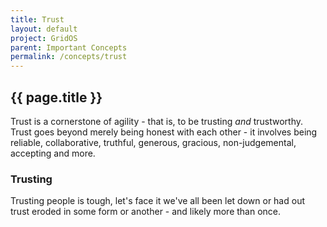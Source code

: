 ```yaml
---
title: Trust
layout: default
project: GridOS
parent: Important Concepts
permalink: /concepts/trust
---
```


## {{ page.title }}

Trust is a cornerstone of agility - that is, to be trusting _and_ trustworthy. Trust goes beyond merely being honest with each other - it involves being reliable, collaborative, truthful, generous, gracious, non-judgemental, accepting and more.

### Trusting

Trusting people is tough, let's face it we've all been let down or had out trust eroded in some form or another - and likely more than once.
